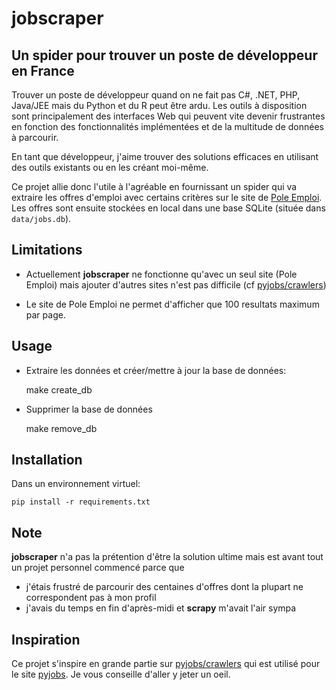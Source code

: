 # jobscraper


## Un spider pour trouver un poste de développeur en France

Trouver un poste de développeur quand on ne fait pas C#, .NET, PHP, Java/JEE
mais du Python et du R peut être ardu. Les outils à disposition sont
principalement des interfaces Web qui peuvent vite devenir frustrantes en
fonction des fonctionnalités implémentées et de la multitude de données à parcourir.

En tant que développeur, j'aime trouver des solutions efficaces en utilisant
des outils existants ou en les créant moi-même. 

Ce projet allie donc l'utile à l'agréable en fournissant un spider qui va
extraire les offres d'emploi avec certains critères sur le site de [Pole Emploi][pole_emploi].
Les offres sont ensuite stockées en local dans une base SQLite (située dans
`data/jobs.db`).


## Limitations

* Actuellement **jobscraper** ne fonctionne qu'avec un seul site (Pole Emploi)
mais ajouter d'autres sites n'est pas difficile (cf [pyjobs/crawlers][crawlers])

* Le site de Pole Emploi ne permet d'afficher que 100 resultats maximum par page.


## Usage

* Extraire les données et créer/mettre à jour la base de données:

    make create_db

* Supprimer la base de données

    make remove_db


## Installation

Dans un environnement virtuel:

    pip install -r requirements.txt


## Note

**jobscraper** n'a pas la prétention d'être la solution ultime mais est avant
tout un projet personnel commencé parce que

* j'étais frustré de parcourir des centaines d'offres dont la plupart ne
  correspondent pas à mon profil
* j'avais du temps en fin d'après-midi et **scrapy** m'avait l'air sympa


## Inspiration

Ce projet s'inspire en grande partie sur [pyjobs/crawlers][crawlers] qui est
utilisé pour le site [pyjobs][pyjobs]. Je vous conseille d'aller y jeter un
oeil. 


[crawlers]: https://github.com/pyjobs/crawlers
[pole_emploi]: http://www.pole-emploi.fr/accueil/
[pyjobs]: http://pyjobs.fr/
